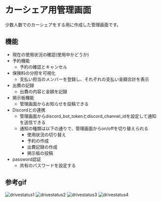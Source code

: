 # カーシェア用管理画面
少数人数でのカーシェアをする用に作成した管理画面です。

## 機能
- 現在の使用状況の確認(使用中かどうか)
- 予約機能
  - 予約の確認とキャンセル
- 保険料の分担を可視化
  - 支払い担当のメンバーを登録し、それぞれの支払い金額合計を表示
- 出費の記録
  - 出費の内容と金額を記録
- 掲示板機能
  - 管理画面からお知らせを投稿できる
- Discordとの連携
  - 管理画面からdiscord_bot_tokenとdiscord_channel_idを設定して通知を送信できる
  - 通知の種類は以下の通りで、管理画面からon/offを切り替えられる
    - 使用状況の切り替え
    - 予約の作成
    - 出費記録の作成
    - 掲示板の投稿
- password認証
  - 共有のパスワードを設定する

## 参考gif
![drivestatus1](https://github.com/user-attachments/assets/5401ed18-af90-4edf-8a3f-fb0a59adf64f)
![drivestatus2](https://github.com/user-attachments/assets/ba69b22a-0ec2-41ca-95a6-229fc8416dd0)
![drivestatus3](https://github.com/user-attachments/assets/06170996-8546-491f-900d-1d146d8f5471)
![drivestatus4](https://github.com/user-attachments/assets/e3f55295-6a4a-4187-8c64-5d24de91100e)

